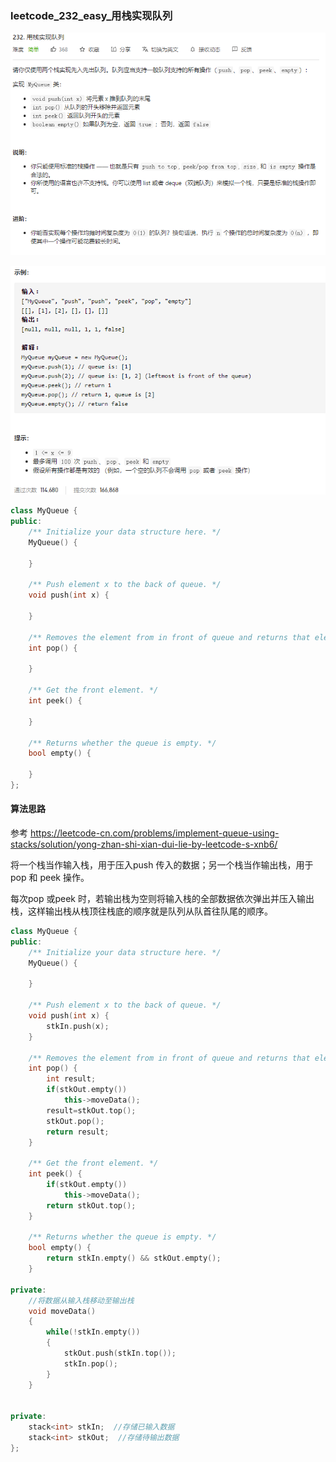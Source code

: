 ### leetcode_232_easy_用栈实现队列

![image-20210324104850760](leetcode_232_easy_用栈实现队列.assets/image-20210324104850760.png)

![image-20210324104901528](leetcode_232_easy_用栈实现队列.assets/image-20210324104901528.png)

```c++
class MyQueue {
public:
    /** Initialize your data structure here. */
    MyQueue() {

    }
    
    /** Push element x to the back of queue. */
    void push(int x) {

    }
    
    /** Removes the element from in front of queue and returns that element. */
    int pop() {

    }
    
    /** Get the front element. */
    int peek() {

    }
    
    /** Returns whether the queue is empty. */
    bool empty() {

    }
};
```

#### 算法思路

参考 https://leetcode-cn.com/problems/implement-queue-using-stacks/solution/yong-zhan-shi-xian-dui-lie-by-leetcode-s-xnb6/

将一个栈当作输入栈，用于压入push 传入的数据；另一个栈当作输出栈，用于pop 和 peek 操作。

每次pop 或peek 时，若输出栈为空则将输入栈的全部数据依次弹出并压入输出栈，这样输出栈从栈顶往栈底的顺序就是队列从队首往队尾的顺序。

```c++
class MyQueue {
public:
    /** Initialize your data structure here. */
    MyQueue() {

    }
    
    /** Push element x to the back of queue. */
    void push(int x) {
        stkIn.push(x);
    }
    
    /** Removes the element from in front of queue and returns that element. */
    int pop() {
        int result;
        if(stkOut.empty())
            this->moveData();
        result=stkOut.top();
        stkOut.pop();
        return result;
    }
    
    /** Get the front element. */
    int peek() {
        if(stkOut.empty())
            this->moveData();
        return stkOut.top();
    }
    
    /** Returns whether the queue is empty. */
    bool empty() {
        return stkIn.empty() && stkOut.empty();
    }

private:
    //将数据从输入栈移动至输出栈
    void moveData()
    {
        while(!stkIn.empty())
        {
            stkOut.push(stkIn.top());
            stkIn.pop();
        } 
    }


private:
    stack<int> stkIn;  //存储已输入数据
    stack<int> stkOut;  //存储待输出数据
};
```

